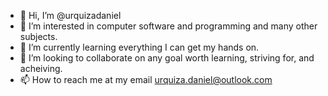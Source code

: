- 👋 Hi, I’m @urquizadaniel
- 👀 I’m interested in computer software and programming and many other subjects.
- 🌱 I’m currently learning everything I can get my hands on.
- 💞️ I’m looking to collaborate on any goal worth learning, striving for, and acheiving. 
- 📫 How to reach me at my email urquiza.daniel@outlook.com

<!---
urquizadaniel/urquizadaniel is a ✨ special ✨ repository because its `README.md` (this file) appears on your GitHub profile.
You can click the Preview link to take a look at your changes.
--->
